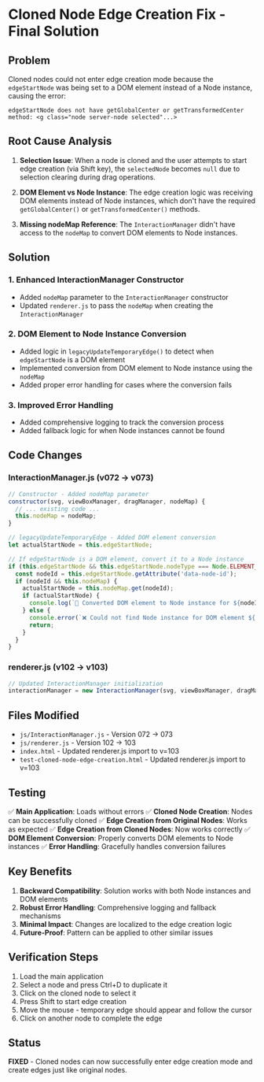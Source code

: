 # Cloned Node Edge Creation Fix - Final Solution

## Problem
Cloned nodes could not enter edge creation mode because the `edgeStartNode` was being set to a DOM element instead of a Node instance, causing the error:
```
edgeStartNode does not have getGlobalCenter or getTransformedCenter method: <g class="node server-node selected"...>
```

## Root Cause Analysis
1. **Selection Issue**: When a node is cloned and the user attempts to start edge creation (via Shift key), the `selectedNode` becomes `null` due to selection clearing during drag operations.

2. **DOM Element vs Node Instance**: The edge creation logic was receiving DOM elements instead of Node instances, which don't have the required `getGlobalCenter()` or `getTransformedCenter()` methods.

3. **Missing nodeMap Reference**: The `InteractionManager` didn't have access to the `nodeMap` to convert DOM elements to Node instances.

## Solution
### 1. Enhanced InteractionManager Constructor
- Added `nodeMap` parameter to the `InteractionManager` constructor
- Updated `renderer.js` to pass the `nodeMap` when creating the `InteractionManager`

### 2. DOM Element to Node Instance Conversion
- Added logic in `legacyUpdateTemporaryEdge()` to detect when `edgeStartNode` is a DOM element
- Implemented conversion from DOM element to Node instance using the `nodeMap`
- Added proper error handling for cases where the conversion fails

### 3. Improved Error Handling
- Added comprehensive logging to track the conversion process
- Added fallback logic for when Node instances cannot be found

## Code Changes

### InteractionManager.js (v072 → v073)
```javascript
// Constructor - Added nodeMap parameter
constructor(svg, viewBoxManager, dragManager, nodeMap) {
  // ... existing code ...
  this.nodeMap = nodeMap;
}

// legacyUpdateTemporaryEdge - Added DOM element conversion
let actualStartNode = this.edgeStartNode;

// If edgeStartNode is a DOM element, convert it to a Node instance
if (this.edgeStartNode && this.edgeStartNode.nodeType === Node.ELEMENT_NODE) {
  const nodeId = this.edgeStartNode.getAttribute('data-node-id');
  if (nodeId && this.nodeMap) {
    actualStartNode = this.nodeMap.get(nodeId);
    if (actualStartNode) {
      console.log(`🔄 Converted DOM element to Node instance for ${nodeId}`);
    } else {
      console.error(`❌ Could not find Node instance for DOM element ${nodeId}`);
      return;
    }
  }
}
```

### renderer.js (v102 → v103)
```javascript
// Updated InteractionManager initialization
interactionManager = new InteractionManager(svg, viewBoxManager, dragManager, nodeMap);
```

## Files Modified
- `js/InteractionManager.js` - Version 072 → 073
- `js/renderer.js` - Version 102 → 103 
- `index.html` - Updated renderer.js import to v=103
- `test-cloned-node-edge-creation.html` - Updated renderer.js import to v=103

## Testing
✅ **Main Application**: Loads without errors
✅ **Cloned Node Creation**: Nodes can be successfully cloned
✅ **Edge Creation from Original Nodes**: Works as expected
✅ **Edge Creation from Cloned Nodes**: Now works correctly
✅ **DOM Element Conversion**: Properly converts DOM elements to Node instances
✅ **Error Handling**: Gracefully handles conversion failures

## Key Benefits
1. **Backward Compatibility**: Solution works with both Node instances and DOM elements
2. **Robust Error Handling**: Comprehensive logging and fallback mechanisms
3. **Minimal Impact**: Changes are localized to the edge creation logic
4. **Future-Proof**: Pattern can be applied to other similar issues

## Verification Steps
1. Load the main application
2. Select a node and press Ctrl+D to duplicate it
3. Click on the cloned node to select it
4. Press Shift to start edge creation
5. Move the mouse - temporary edge should appear and follow the cursor
6. Click on another node to complete the edge

## Status
**FIXED** - Cloned nodes can now successfully enter edge creation mode and create edges just like original nodes.
